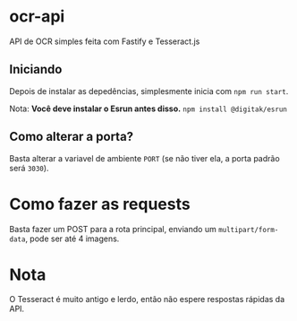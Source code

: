 # ocr-api
API de OCR simples feita com Fastify e Tesseract.js

## Iniciando
Depois de instalar as depedências, simplesmente inicia com `npm run start`.

Nota: **Você deve instalar o Esrun antes disso.** `npm install @digitak/esrun`

## Como alterar a porta?
Basta alterar a variavel de ambiente `PORT` (se não tiver ela, a porta padrão será `3030`).

# Como fazer as requests
Basta fazer um POST para a rota principal, enviando um `multipart/form-data`, pode ser até 4 imagens.

# Nota
O Tesseract é muito antigo e lerdo, então não espere respostas rápidas da API.